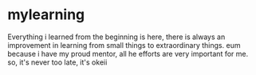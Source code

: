# mylearning
Everything i learned from the beginning is here, there is always an improvement in learning from small things to extraordinary things. eum because i have my proud mentor, all he efforts are very important for me. so, it's never too late, it's okeii
